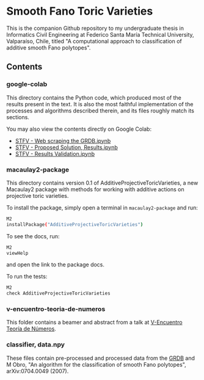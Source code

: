 # Smooth Fano Toric Varieties

This is the companion Github repository to my undergraduate thesis in Informatics Civil Engineering at Federico Santa María Technical University, Valparaíso, Chile, titled "A computational approach to classification of additive smooth Fano polytopes".

## Contents
### google-colab
This directory contains the Python code, which produced most of the results present in the text. It is also the most faithful implementation of the processes and algorithms described therein, and its files roughly match its sections.

You may also view the contents directly on Google Colab:
* [STFV - Web scraping the GRDB.ipynb](https://colab.research.google.com/drive/1jJmtj-r_GvUUSV7cKxyjsWTPE13TGznt?usp=sharing)
* [STFV - Proposed Solution, Results.ipynb](https://colab.research.google.com/drive/14KTj1bKBH5ughdn6RjZzYDRIAxrDSZz-?usp=sharing)
* [STFV - Results Validation.ipynb](https://colab.research.google.com/drive/1dd1CuzIt6PFGWblrz7yVGRfYzwvpDKPf?usp=sharing)

### macaulay2-package
This directory contains version 0.1 of AdditiveProjectiveToricVarieties, a new Macaulay2 package with methods for working with additive actions on projective toric varieties.

To install the package, simply open a terminal in ``macaulay2-package`` and run:
```bash
M2
installPackage("AdditiveProjectiveToricVarieties")
```

To see the docs, run:
```bash
M2
viewHelp
```
and open the link to the package docs.

To run the tests:
```bash
M2
check AdditiveProjectiveToricVarieties
```

### v-encuentro-teoria-de-numeros
This folder contains a beamer and abstract from a talk at [V-Encuentro Teoría de Números](http://ima.ucv.cl/congreso/v-encuentro/).

### classifier, data.npy
These files contain pre-processed and processed data from the [GRDB](http://www.grdb.co.uk/forms/toricsmooth) and M Obro, "An algorithm for the classification of smooth Fano polytopes", arXiv:0704.0049 (2007).
